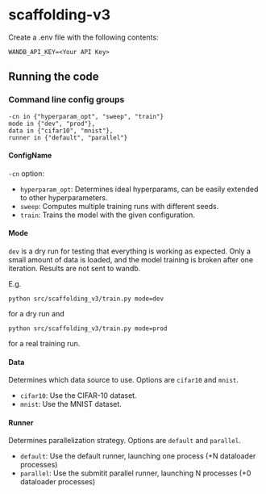 # scaffolding-v3

Create a .env file with the following contents:

```
WANDB_API_KEY=<Your API Key>
```

## Running the code

### Command line config groups
```
-cn in {"hyperparam_opt", "sweep", "train"}
mode in {"dev", "prod"},
data in {"cifar10", "mnist"},
runner in {"default", "parallel"}
```

#### ConfigName
`-cn` option:
 - `hyperparam_opt`: Determines ideal hyperparams, can be easily extended to other hyperparameters.
 - `sweep`: Computes multiple training runs with different seeds.
 - `train`: Trains the model with the given configuration.

#### Mode
`dev` is a dry run for testing that everything is working as expected. Only a small amount of data is loaded, and the model training is broken after one iteration. Results are not sent to wandb.

E.g.
```
python src/scaffolding_v3/train.py mode=dev
```

for a dry run and
```
python src/scaffolding_v3/train.py mode=prod
```
for a real training run.

#### Data
Determines which data source to use. Options are `cifar10` and `mnist`.
 - `cifar10`: Use the CIFAR-10 dataset.
 - `mnist`: Use the MNIST dataset.

#### Runner
Determines parallelization strategy. Options are `default` and `parallel`.
 - `default`: Use the default runner, launching one process (+N dataloader processes)
 - `parallel`: Use the submitit parallel runner, launching N processes (+0 dataloader processes)
